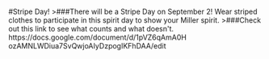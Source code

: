 <br/>
#Stripe Day!
>###There will be a Stripe Day on September 2! Wear striped clothes to participate in this spirit day to show your Miller spirit.
>###Check out this link to see what counts and what doesn't. 
https://docs.google.com/document/d/1pVZ6qAmA0H
ozAMNLWDiua7SvQwjoAIyDzpogIKFhDAA/edit
